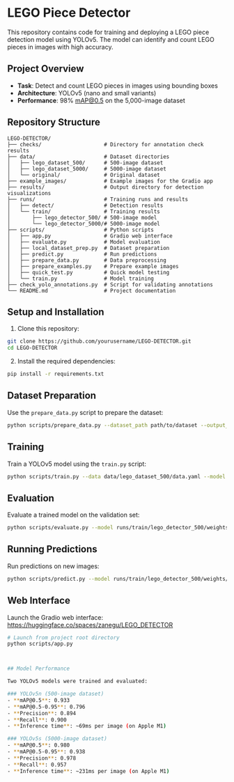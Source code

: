 # LEGO Piece Detector

This repository contains code for training and deploying a LEGO piece detection model using YOLOv5. The model can identify and count LEGO pieces in images with high accuracy.

## Project Overview

- **Task**: Detect and count LEGO pieces in images using bounding boxes
- **Architecture**: YOLOv5 (nano and small variants)
- **Performance**: 98% mAP@0.5 on the 5,000-image dataset

## Repository Structure

```
LEGO-DETECTOR/
├── checks/                    # Directory for annotation check results
├── data/                      # Dataset directories
│   ├── lego_dataset_500/      # 500-image dataset
│   ├── lego_dataset_5000/     # 5000-image dataset
│   └── original/              # Original dataset
├── example_images/            # Example images for the Gradio app
├── results/                   # Output directory for detection visualizations
├── runs/                      # Training runs and results
│   ├── detect/                # Detection results
│   └── train/                 # Training results
│       ├── lego_detector_500/ # 500-image model
│       └── lego_detector_5000/# 5000-image model
├── scripts/                   # Python scripts
│   ├── app.py                 # Gradio web interface
│   ├── evaluate.py            # Model evaluation
│   ├── local_dataset_prep.py  # Dataset preparation
│   ├── predict.py             # Run predictions
│   ├── prepare_data.py        # Data preprocessing
│   ├── prepare_examples.py    # Prepare example images
│   ├── quick_test.py          # Quick model testing
│   └── train.py               # Model training
├── check_yolo_annotations.py  # Script for validating annotations
└── README.md                  # Project documentation
```

## Setup and Installation

1. Clone this repository:
```bash
git clone https://github.com/yourusername/LEGO-DETECTOR.git
cd LEGO-DETECTOR
```

2. Install the required dependencies:
```bash
pip install -r requirements.txt
```

## Dataset Preparation

Use the `prepare_data.py` script to prepare the dataset:

```bash
python scripts/prepare_data.py --dataset_path path/to/dataset --output_dir data/lego_dataset_500 --max_samples 500
```

## Training

Train a YOLOv5 model using the `train.py` script:

```bash
python scripts/train.py --data data/lego_dataset_500/data.yaml --model yolov5n --epochs 50
```

## Evaluation

Evaluate a trained model on the validation set:

```bash
python scripts/evaluate.py --model runs/train/lego_detector_500/weights/best.pt --data data/lego_dataset_500/data.yaml
```

## Running Predictions

Run predictions on new images:

```bash
python scripts/predict.py --model runs/train/lego_detector_500/weights/best.pt --img path/to/image.jpg
```

## Web Interface

Launch the Gradio web interface: https://huggingface.co/spaces/zanegu/LEGO_DETECTOR

```bash
# Launch from project root directory 
python scripts/app.py



## Model Performance

Two YOLOv5 models were trained and evaluated:

### YOLOv5n (500-image dataset)
- **mAP@0.5**: 0.933
- **mAP@0.5-0.95**: 0.796
- **Precision**: 0.894
- **Recall**: 0.900
- **Inference time**: ~69ms per image (on Apple M1)

### YOLOv5s (5000-image dataset)
- **mAP@0.5**: 0.980
- **mAP@0.5-0.95**: 0.938
- **Precision**: 0.978
- **Recall**: 0.957
- **Inference time**: ~231ms per image (on Apple M1)
